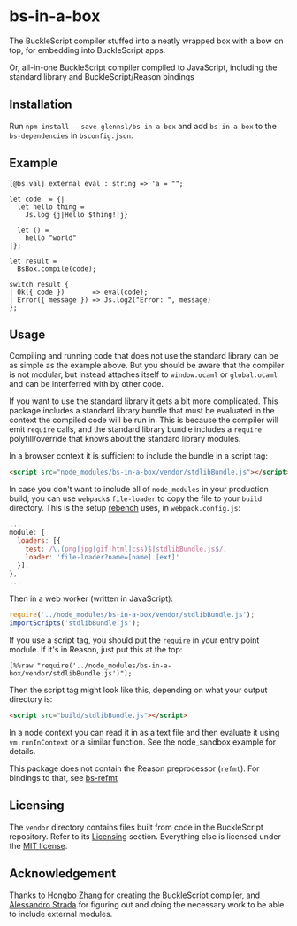 
# bs-in-a-box

The BuckleScript compiler stuffed into a neatly wrapped box with a bow on top, for embedding into BuckleScript apps.

Or, all-in-one BuckleScript compiler compiled to JavaScript, including the standard library and BuckleScript/Reason bindings

## Installation

Run `npm install --save glennsl/bs-in-a-box` and add `bs-in-a-box` to the `bs-dependencies` in `bsconfig.json`. 

## Example

```reason
[@bs.val] external eval : string => 'a = "";

let code  = {|
  let hello thing =
    Js.log {j|Hello $thing!|j}

  let () =
    hello "world"
|};

let result =
  BsBox.compile(code);

switch result {
| Ok({ code })       => eval(code);
| Error({ message }) => Js.log2("Error: ", message)
};
```

## Usage

Compiling and running code that does not use the standard library can be as simple as the example above. But you should
be aware that the compiler is not modular, but instead attaches itself to `window.ocaml` or `global.ocaml` and can be
interferred with by other code.

If you want to use the standard library it gets a bit more complicated. This package includes a standard library bundle
that must be evaluated in the context the compiled code will be run in. This is because the compiler will emit `require`
calls, and the standard library bundle includes a `require` polyfill/override that knows about the standard library
modules.

In a browser context it is sufficient to include the bundle in a script tag:

```html
<script src="node_modules/bs-in-a-box/vendor/stdlibBundle.js"></script>
```

In case you don't want to include all of `node_modules` in your production build, you can use `webpack`s `file-loader` to
copy the file to your `build` directory. This is the setup [rebench](https://github.com/rebench/rebench.github.io) uses,
in `webpack.config.js`:

```javascript
...
module: {
  loaders: [{
    test: /\.(png|jpg|gif|html|css)$|stdlibBundle.js$/,
    loader: 'file-loader?name=[name].[ext]'
  }],
},
...
```

Then in a web worker (written in JavaScript):

```javascript
require('../node_modules/bs-in-a-box/vendor/stdlibBundle.js');
importScripts('stdlibBundle.js');
```

If you use a script tag, you should put the `require` in your entry point module. If it's in Reason, just put this at the top:

```reason
[%%raw "require('../node_modules/bs-in-a-box/vendor/stdlibBundle.js')"];
```

Then the script tag might look like this, depending on what your output directory is:

```html
<script src="build/stdlibBundle.js"></script>
```

In a node context you can read it in as a text file and then evaluate it using `vm.runInContext` or a similar function. See
the node_sandbox example for details.

This package does not contain the Reason preprocessor (`refmt`). For bindings to that, see [bs-refmt](https://github.com/glennsl/bs-refmt)

## Licensing

The `vendor` directory contains files built from code in the BuckleScript repository. Refer to its [Licensing](https://github.com/BuckleScript/bucklescript#licensing) section. Everything else is licensed under the [MIT license](LICENSE).


## Acknowledgement

Thanks to [Hongbo Zhang](https://github.com/bobzhang) for creating the BuckleScript compiler, and [Alessandro Strada](https://github.com/astrada) for figuring out and doing the necessary work to be able to include external modules.
